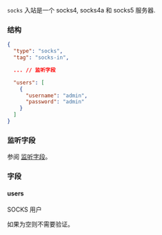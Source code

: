 `socks` 入站是一个 socks4, socks4a 和 socks5 服务器.

### 结构

```json
{
  "type": "socks",
  "tag": "socks-in",

  ... // 监听字段

  "users": [
    {
      "username": "admin",
      "password": "admin"
    }
  ]
}
```

### 监听字段

参阅 [监听字段](/zh/configuration/shared/listen/)。

### 字段

#### users

SOCKS 用户

如果为空则不需要验证。
